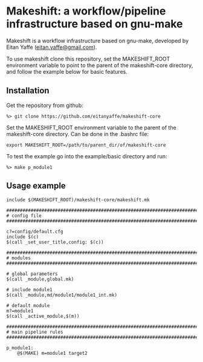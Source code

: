 # Makeshift: a workflow/pipeline infrastructure based on gnu-make
Makeshift is a workflow infrastructure based on gnu-make, developed by Eitan Yaffe (eitan.yaffe@gmail.com).

To use makeshift clone this repository, set the MAKESHIFT_ROOT environment variable to point to the parent of the makeshift-core directory, and follow the example below for basic features.

Installation
------------

Get the repository from github:
```
%> git clone https://github.com/eitanyaffe/makeshift-core
```

Set the MAKESHIFT_ROOT environment variable to the parent of the makeshift-core directory. Can be done in the .bashrc file:
```
export MAKESHIFT_ROOT=/path/to/parent_dir/of/makeshift-core
```

To test the example go into the example/basic directory and run:
```
%> make p_module1
```

Usage example
-------------

```
include $(MAKESHIFT_ROOT)/makeshift-core/makeshift.mk

#####################################################################################################
# config file
#####################################################################################################

c?=config/default.cfg
include $(c)
$(call _set_user_title,config: $(c))

#####################################################################################################
# modules
#####################################################################################################

# global parameters
$(call _module,global.mk)

# include module1
$(call _module,md/module1/module1_int.mk)

# default module
m?=module1
$(call _active_module,$(m))

#####################################################################################################
# main pipeline rules
#####################################################################################################

p_module1:
	@$(MAKE) m=module1 target2
```

